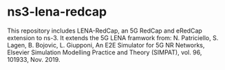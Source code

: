 # ns3-lena-redcap
 This repository includes LENA-RedCap, an 5G RedCap and eRedCap extension to ns-3. It extends the 5G LENA framwork from: N. Patriciello, S. Lagen, B. Bojovic, L. Giupponi, An E2E Simulator for 5G NR Networks, Elsevier Simulation Modelling Practice and Theory (SIMPAT), vol. 96, 101933, Nov. 2019.